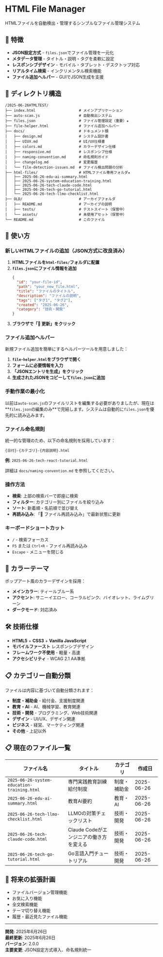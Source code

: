 # HTML File Manager

HTMLファイルを自動検出・管理するシンプルなファイル管理システム

## 🚀 特徴

- **JSON設定方式** - `files.json`でファイル管理を一元化
- **メタデータ管理** - タイトル・説明・タグを柔軟に設定
- **レスポンシブデザイン** - モバイル・タブレット・デスクトップ対応
- **リアルタイム検索** - インクリメンタル検索機能
- **ファイル追加ヘルパー** - GUIでJSON生成を支援

## 📁 ディレクトリ構造

```
/2025-06-26HTMLTEST/
├── index.html                    # メインアプリケーション
├── auto-scan.js                  # 自動検出システム
├── files.json                    # ファイル管理設定（重要）★
├── file-helper.html              # ファイル追加ヘルパー
├── docs/                         # ドキュメント類
│   ├── design.md                 # システム設計書
│   ├── UIUX.md                   # UI/UX仕様書
│   ├── colors.md                 # カラーデザイン仕様
│   ├── responsive.md             # レスポンシブ仕様
│   ├── naming-convention.md      # 命名規則ガイド
│   ├── changelog.md              # 変更履歴
│   └── file-detection-issues.md  # ファイル検出問題の分析
├── html-files/                   # HTMLファイル専用フォルダ★
│   ├── 2025-06-26-edu-ai-summary.html
│   ├── 2025-06-26-system-education-training.html
│   ├── 2025-06-26-tech-claude-code.html
│   ├── 2025-06-26-tech-go-tutorial.html
│   └── 2025-06-26-tech-llmo-checklist.html
├── OLD/                          # アーカイブフォルダ
│   ├── README.md                 # アーカイブの説明
│   ├── tests/                    # テストスイート（保管中）
│   └── assets/                   # 未使用アセット（保管中）
└── README.md                     # このファイル
```

## 🔧 使い方

### 新しいHTMLファイルの追加（JSON方式に改良済み）

1. **HTMLファイルを`html-files/`フォルダに配置**
2. **`files.json`にファイル情報を追加**
   ```json
   {
     "id": "your-file-id",
     "path": "your_new_file.html",
     "title": "ファイルのタイトル",
     "description": "ファイルの説明",
     "tags": ["タグ1", "タグ2"],
     "created": "2025-06-26",
     "category": "技術・開発"
   }
   ```
3. **ブラウザで「🔄 更新」をクリック**

### ファイル追加ヘルパー

新規ファイル追加を簡単にするヘルパーツールを用意しました：

1. **`file-helper.html`をブラウザで開く**
2. **フォームに必要情報を入力**
3. **「JSONエントリを生成」をクリック**
4. **生成されたJSONをコピーして`files.json`に追加**

### 手動作業の最小化

以前は`auto-scan.js`のファイルリストを編集する必要がありましたが、現在は**`files.json`の編集のみ**で完結します。システムは自動的に`files.json`を優先的に読み込みます。

### ファイル命名規則

統一的な管理のため、以下の命名規則を採用しています：

```
{日付}-{カテゴリ}-{内容説明}.html
```

**例**: `2025-06-26-tech-react-tutorial.html`

詳細は `docs/naming-convention.md` を参照してください。

### 操作方法

- **検索**: 上部の検索バーで即座に検索
- **フィルター**: カテゴリー別にファイルを絞り込み
- **ソート**: 新着順・名前順で並び替え
- **再読み込み**: 「🔄 ファイル再読み込み」で最新状態に更新

### キーボードショートカット

- `/` - 検索フォーカス
- `F5` または `Ctrl+R` - ファイル再読み込み
- `Escape` - メニューを閉じる

## 🎨 カラーテーマ

ポップアート風のカラーデザインを採用：
- **メインカラー**: ティールブルー系
- **アクセント**: サニーイエロー、コーラルピンク、バイオレット、ライムグリーン
- **ダークモード**: 対応済み

## 🛠️ 技術仕様

- **HTML5** + **CSS3** + **Vanilla JavaScript**
- **モバイルファースト** レスポンシブデザイン
- **フレームワーク不使用** - 軽量・高速
- **アクセシビリティ** - WCAG 2.1 AA準拠

## 📋 カテゴリー自動分類

ファイルは内容に基づいて自動分類されます：

- **制度・補助金** - 給付金、支援制度関連
- **教育・AI** - AI、機械学習、教育関連
- **技術・開発** - プログラミング、Web技術関連
- **デザイン** - UI/UX、デザイン関連
- **ビジネス** - 経営、マーケティング関連
- **その他** - 上記以外

## 📋 現在のファイル一覧

| ファイル名 | タイトル | カテゴリ | 作成日 |
|-----------|----------|----------|--------|
| `2025-06-26-system-education-training.html` | 専門実践教育訓練給付制度 | 制度・補助金 | 2025-06-26 |
| `2025-06-26-edu-ai-summary.html` | 教育AI要約 | 教育・AI | 2025-06-26 |
| `2025-06-26-tech-llmo-checklist.html` | LLMOの対策チェックリスト | 技術・開発 | 2025-06-26 |
| `2025-06-26-tech-claude-code.html` | Claude Codeがエンジニアの働き方を変える | 技術・開発 | 2025-06-26 |
| `2025-06-26-tech-go-tutorial.html` | Go言語入門チュートリアル | 技術・開発 | 2025-06-26 |

## 🔮 将来の拡張計画

- ファイルバージョン管理機能
- お気に入り機能
- 全文検索機能
- テーマ切り替え機能
- 履歴・最近見たファイル機能

---

**開発**: 2025年6月26日  
**最終更新**: 2025年6月26日  
**バージョン**: 2.0.0  
**主要変更**: JSON設定方式導入、命名規則統一
